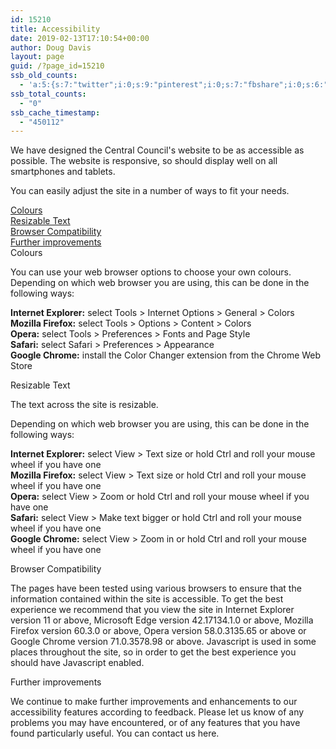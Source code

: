 ```yaml
---
id: 15210
title: Accessibility
date: 2019-02-13T17:10:54+00:00
author: Doug Davis
layout: page
guid: /?page_id=15210
ssb_old_counts:
  - 'a:5:{s:7:"twitter";i:0;s:9:"pinterest";i:0;s:7:"fbshare";i:0;s:6:"reddit";i:0;s:6:"tumblr";N;}'
ssb_total_counts:
  - "0"
ssb_cache_timestamp:
  - "450112"
---
```

We have designed the Central Council&apos;s website to be as accessible as possible. The website is responsive, so should display well on all smartphones and tablets.

You can easily adjust the site in a number of ways to fit your needs.

[Colours]()  
[Resizable Text]()  
[Browser Compatibility]()  
[Further improvements]()  
Colours

You can use your web browser options to choose your own colours. Depending on which web browser you are using, this can be done in the following ways:

**Internet Explorer:** select Tools > Internet Options > General > Colors  
**Mozilla Firefox:** select Tools > Options > Content > Colors  
**Opera:** select Tools > Preferences > Fonts and Page Style  
**Safari:** select Safari > Preferences > Appearance  
**Google Chrome:** install the Color Changer extension from the Chrome Web Store

Resizable Text

The text across the site is resizable. 

Depending on which web browser you are using, this can be done in the following ways:

**Internet Explorer:** select View > Text size or hold Ctrl and roll your mouse wheel if you have one  
**Mozilla Firefox:** select View > Text size or hold Ctrl and roll your mouse wheel if you have one  
**Opera:** select View > Zoom or hold Ctrl and roll your mouse wheel if you have one  
**Safari:** select View > Make text bigger or hold Ctrl and roll your mouse wheel if you have one  
**Google Chrome:** select View > Zoom in or hold Ctrl and roll your mouse wheel if you have one

Browser Compatibility

The pages have been tested using various browsers to ensure that the information contained within the site is accessible. To get the best experience we recommend that you view the site in Internet Explorer version 11 or above, Microsoft Edge version 42.17134.1.0 or above, Mozilla Firefox version 60.3.0 or above, Opera version 58.0.3135.65 or above or Google Chrome version 71.0.3578.98 or above. Javascript is used in some places throughout the site, so in order to get the best experience you should have Javascript enabled.

Further improvements

We continue to make further improvements and enhancements to our accessibility features according to feedback. Please let us know of any problems you may have encountered, or of any features that you have found particularly useful. You can contact us here.
